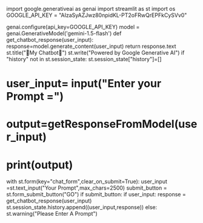 import google.generativeai as genai
import streamlit as st
import os
GOOGLE_API_KEY = "AIzaSyAZJwz80npidKL-PT2oFRwQrEPFkCySVv0"

genai.configure(api_key=GOOGLE_API_KEY)
model = genai.GenerativeModel('gemini-1.5-flash')
def get_chatbot_response(user_input):
    response=model.generate_content(user_input)
    return response.text
st.title("🥰My Chatbot🥰")
st.write("Powered by Google Generative AI")
if "history" not in st.session_state:
        st.session_state["history"]=[]
# user_input= input("Enter your Prompt =")
# output=getResponseFromModel(user_input)
# print(output)
with st.form(key="chat_form",clear_on_submit=True):
    user_input =st.text_input("Your Prompt",max_chars=2500)
    submit_button = st.form_submit_button("GO")
    if submit_button:
        if user_input:
            response = get_chatbot_response(user_input)
            st.session_state.history.append((user_input,response))
        else:
            st.warning("Please Enter A Prompt")
       
